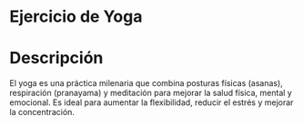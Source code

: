 # Ejercicio de Yoga

# Descripción
El yoga es una práctica milenaria que combina posturas físicas (asanas), respiración (pranayama) y meditación para mejorar la salud física, mental y emocional. Es ideal para aumentar la flexibilidad, reducir el estrés y mejorar la concentración.